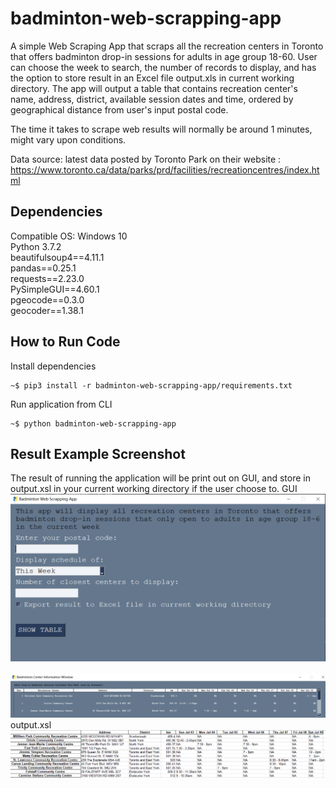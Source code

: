 # badminton-web-scrapping-app
A simple Web Scraping App that scraps all the recreation centers in Toronto that offers badminton drop-in sessions for adults in age group 18-60. User can choose the week to search, the number of records to display, and has the option to store result in an Excel file output.xls in current working directory. The app will output a table that contains recreation center's name, address, district, available session dates and time, ordered by geographical distance from user's input postal code.

The time it takes to scrape web results will normally be around 1 minutes, might vary upon conditions.

Data source: latest data posted by Toronto Park on their website : https://www.toronto.ca/data/parks/prd/facilities/recreationcentres/index.html 

## Dependencies
Compatible OS: Windows 10\
Python 3.7.2\
beautifulsoup4==4.11.1\
pandas==0.25.1\
requests==2.23.0\
PySimpleGUI==4.60.1\
pgeocode==0.3.0\
geocoder==1.38.1

## How to Run Code
Install dependencies
```
~$ pip3 install -r badminton-web-scrapping-app/requirements.txt
```
Run application from CLI
```
~$ python badminton-web-scrapping-app
```
## Result Example Screenshot
The result of running the application will be print out on GUI, and store in output.xsl in your current working directory if the user choose to.
GUI
<br>
<img src="https://github.com/EmmaWuxy/badminton-web-scrapping-app/blob/main/images/gui_1.png"/>
<br>
<br>
<img src="https://github.com/EmmaWuxy/badminton-web-scrapping-app/blob/main/images/gui_2.png"/>
<br>
output.xsl
<br>
<img src="https://github.com/EmmaWuxy/badminton-web-scrapping-app/blob/main/images/result_example.png"/>
<br>
